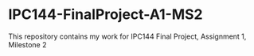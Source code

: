 # IPC144-FinalProject-A1-MS2
This repository contains my work for IPC144 Final Project, Assignment 1, Milestone 2
